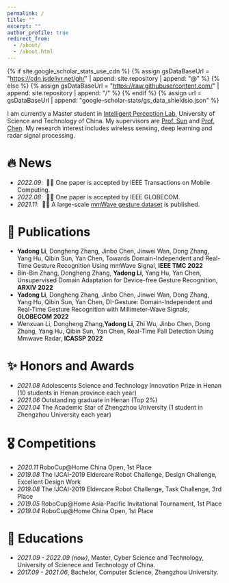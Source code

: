 ```yaml
---
permalink: /
title: ""
excerpt: ""
author_profile: true
redirect_from: 
  - /about/
  - /about.html
---
```


{% if site.google_scholar_stats_use_cdn %}
{% assign gsDataBaseUrl = "https://cdn.jsdelivr.net/gh/" | append: site.repository | append: "@" %}
{% else %}
{% assign gsDataBaseUrl = "https://raw.githubusercontent.com/" | append: site.repository | append: "/" %}
{% endif %}
{% assign url = gsDataBaseUrl | append: "google-scholar-stats/gs_data_shieldsio.json" %}

<span class='anchor' id='about-me'></span>

I am currently a Master student in [Intelligent Perception Lab](https://ustc-ip-lab.github.io/), University of Science and Technology of China. My supervisors are [Prof. Sun](https://ieeexplore.ieee.org/author/37088704418) and [Prof. Chen](https://scholar.google.com/citations?hl=zh-CN&user=MVOCn1AAAAAJ).
My research interest includes wireless sensing, deep learning and radar signal processing. 

# 🔥 News
- *2022.09*: &nbsp;🎉🎉 One paper is accepted by IEEE Transactions on Mobile Computing. 
- *2022.08*: &nbsp;🎉🎉 One paper is accepted by IEEE GLOBECOM. 
- *2021.11*: &nbsp;🎉🎉 A large-scale [mmWave gesture dataset](https://github.com/DI-HGR/cross_domain_gesture_dataset) is published. 

# 📝 Publications 

- **Yadong Li**, Dongheng Zhang, Jinbo Chen, Jinwei Wan, Dong Zhang, Yang Hu, Qibin Sun, Yan Chen, Towards Domain-Independent and Real-Time Gesture Recognition Using mmWave Signal, **IEEE TMC 2022**
- Bin-Bin Zhang, Dongheng Zhang, **Yadong Li**, Yang Hu, Yan Chen, Unsupervised Domain Adaptation for Device-free Gesture Recognition, **ARXIV 2022**
- **Yadong Li**, Dongheng Zhang, Jinbo Chen, Jinwei Wan, Dong Zhang, Yang Hu, Qibin Sun, Yan Chen, DI-Gesture: Domain-Independent and Real-Time Gesture Recognition with Millimeter-Wave Signals, **GLOBECOM 2022**
- Wenxuan Li, Dongheng Zhang,**Yadong Li**, Zhi Wu, Jinbo Chen, Dong Zhang, Yang Hu, Qibin Sun, Yan Chen, Real-Time Fall Detection Using Mmwave Radar, **ICASSP 2022**

# ✨ Honors and Awards
- *2021.08* Adolescents Science and Technology Innovation Prize in Henan (10 students in Henan province each year) 
- *2021.06* Outstanding graduate in Henan (Top 2%)
- *2021.04* The Academic Star of Zhengzhou University (1 student in Zhengzhou University each year) 


# 🎖 Competitions
- *2020.11* RoboCup@Home China Open, 1st Place
- *2019.08* The IJCAI-2019 Eldercare Robot Challenge, Design Challenge, Excellent Design Work 
- *2019.08* The IJCAI-2019 Eldercare Robot Challenge, Task Challenge, 3rd Place
- *2019.05* RoboCup@Home Asia-Pacific Invitational Tournament, 1st Place
- *2019.04* RoboCup@Home China Open, 1st Place

# 📖 Educations
- *2021.09 - 2022.09 (now)*, Master, Cyber Science and Technology, University of Scienece and Technology of China. 
- *2017.09 - 2021.06*, Bachelor, Computer Science, Zhengzhou University. 



